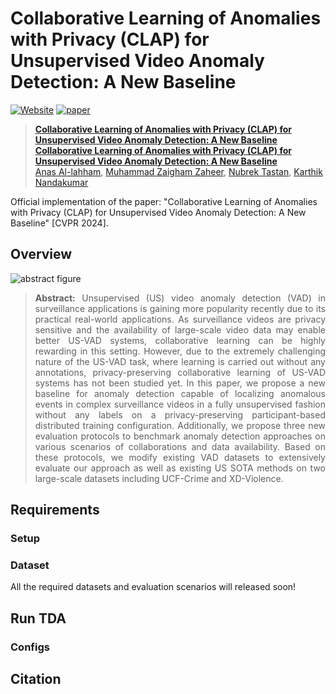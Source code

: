 # Collaborative Learning of Anomalies with Privacy (CLAP) for Unsupervised Video Anomaly Detection: A New Baseline
[![Website](https://img.shields.io/badge/Project-Website-87CEEB)](https://anasemad11.github.io/CLAP/)
[![paper](https://img.shields.io/badge/arXiv-Paper-<COLOR>.svg)](https://arxiv.org/abs/2404.00847)

> [**Collaborative Learning of Anomalies with Privacy (CLAP) for Unsupervised Video Anomaly Detection: A New Baseline**](https://arxiv.org/abs/2404.00847)<br>
> [**Collaborative Learning of Anomalies with Privacy (CLAP) for Unsupervised Video Anomaly Detection: A New Baseline**](https://arxiv.org/abs/2404.00847)<br>
> [Anas Al-lahham](https://anasemad11.github.io/), [Muhammad Zaigham Zaheer](https://www.linkedin.com/in/zaighamzaheer/?originalSubdomain=kr), [Nubrek Tastan](https://www.linkedin.com/in/nurbek-tastan/), [Karthik Nandakumar](https://www.linkedin.com/in/karthik-nandakumar-5504465/)

Official implementation of the paper: "Collaborative Learning of Anomalies with Privacy (CLAP) for Unsupervised Video Anomaly Detection: A New Baseline" [CVPR 2024].

## Overview
![abstract figure](imgs/github_cvpr_mainfig.drawio.png)
> **<p align="justify"> Abstract:** Unsupervised (US) video anomaly detection (VAD) in surveillance applications is gaining more popularity recently due to its practical real-world applications. As surveillance videos are privacy sensitive and the availability of large-scale video data may enable better US-VAD systems, collaborative learning can be highly rewarding in this setting. However, due to the extremely challenging nature of the US-VAD task, where learning is carried out without any annotations, privacy-preserving collaborative learning of US-VAD systems has not been studied yet. In this paper, we propose a new baseline for anomaly detection capable of localizing anomalous events in complex surveillance videos in a fully unsupervised fashion without any labels on a privacy-preserving participant-based distributed training configuration. Additionally, we propose three new evaluation protocols to benchmark anomaly detection approaches on various scenarios of collaborations and data availability. Based on these protocols, we modify existing VAD datasets to extensively evaluate our approach as well as existing US SOTA methods on two large-scale datasets including UCF-Crime and XD-Violence.



## Requirements 
### Setup


### Dataset
All the required datasets and evaluation scenarios will released soon!

## Run TDA
### Configs


## Citation



